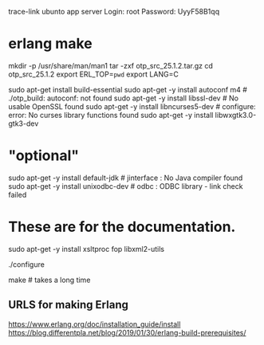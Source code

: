 trace-link ubunto app server
Login: root
Password: UyyF58B1qq

# erlang make
mkdir -p /usr/share/man/man1
tar -zxf otp_src_25.1.2.tar.gz
cd otp_src_25.1.2
export ERL_TOP=`pwd`
export LANG=C

sudo apt-get install build-essential
sudo apt-get -y install autoconf m4         # ./otp_build: autoconf: not found
sudo apt-get -y install libssl-dev          # No usable OpenSSL found
sudo apt-get -y install libncurses5-dev     # configure: error: No curses library functions found
sudo apt-get -y install libwxgtk3.0-gtk3-dev

# "optional"
sudo apt-get -y install default-jdk         # jinterface     : No Java compiler found
sudo apt-get -y install unixodbc-dev        # odbc           : ODBC library - link check failed

# These are for the documentation.
sudo apt-get -y install xsltproc fop libxml2-utils

./configure

make # takes a long time

## URLS for making Erlang
https://www.erlang.org/doc/installation_guide/install
https://blog.differentpla.net/blog/2019/01/30/erlang-build-prerequisites/




